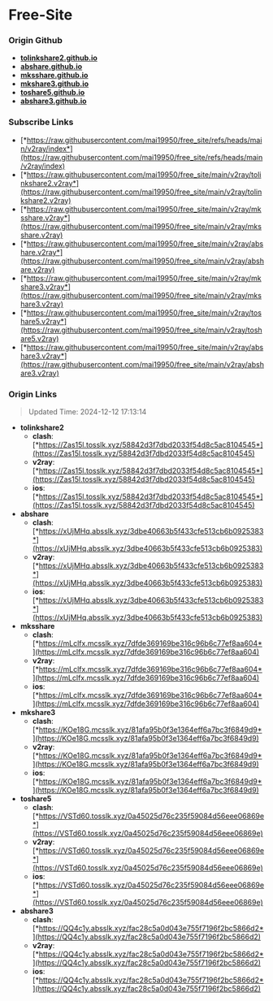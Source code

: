 # Free-Site

### Origin Github

- [**tolinkshare2.github.io**](https://github.com/tolinkshare2/tolinkshare2.github.io)
- [**abshare.github.io**](https://github.com/abshare/abshare.github.io)
- [**mksshare.github.io**](https://github.com/mksshare/mksshare.github.io)
- [**mkshare3.github.io**](https://github.com/mkshare3/mkshare3.github.io)
- [**toshare5.github.io**](https://github.com/toshare5/toshare5.github.io)
- [**abshare3.github.io**](https://github.com/abshare3/abshare3.github.io)

### Subscribe Links

- [*https://raw.githubusercontent.com/mai19950/free_site/refs/heads/main/v2ray/index*](https://raw.githubusercontent.com/mai19950/free_site/refs/heads/main/v2ray/index)
- [*https://raw.githubusercontent.com/mai19950/free_site/main/v2ray/tolinkshare2.v2ray*](https://raw.githubusercontent.com/mai19950/free_site/main/v2ray/tolinkshare2.v2ray)
- [*https://raw.githubusercontent.com/mai19950/free_site/main/v2ray/mksshare.v2ray*](https://raw.githubusercontent.com/mai19950/free_site/main/v2ray/mksshare.v2ray)
- [*https://raw.githubusercontent.com/mai19950/free_site/main/v2ray/abshare.v2ray*](https://raw.githubusercontent.com/mai19950/free_site/main/v2ray/abshare.v2ray)
- [*https://raw.githubusercontent.com/mai19950/free_site/main/v2ray/mkshare3.v2ray*](https://raw.githubusercontent.com/mai19950/free_site/main/v2ray/mkshare3.v2ray)
- [*https://raw.githubusercontent.com/mai19950/free_site/main/v2ray/toshare5.v2ray*](https://raw.githubusercontent.com/mai19950/free_site/main/v2ray/toshare5.v2ray)
- [*https://raw.githubusercontent.com/mai19950/free_site/main/v2ray/abshare3.v2ray*](https://raw.githubusercontent.com/mai19950/free_site/main/v2ray/abshare3.v2ray)

### Origin Links

> Updated Time: 2024-12-12 17:13:14

- **tolinkshare2**
  - **clash**: [*https://Zas15l.tosslk.xyz/58842d3f7dbd2033f54d8c5ac8104545*](https://Zas15l.tosslk.xyz/58842d3f7dbd2033f54d8c5ac8104545)
  - **v2ray**: [*https://Zas15l.tosslk.xyz/58842d3f7dbd2033f54d8c5ac8104545*](https://Zas15l.tosslk.xyz/58842d3f7dbd2033f54d8c5ac8104545)
  - **ios**: [*https://Zas15l.tosslk.xyz/58842d3f7dbd2033f54d8c5ac8104545*](https://Zas15l.tosslk.xyz/58842d3f7dbd2033f54d8c5ac8104545)
- **abshare**
  - **clash**: [*https://xUjMHq.absslk.xyz/3dbe40663b5f433cfe513cb6b0925383*](https://xUjMHq.absslk.xyz/3dbe40663b5f433cfe513cb6b0925383)
  - **v2ray**: [*https://xUjMHq.absslk.xyz/3dbe40663b5f433cfe513cb6b0925383*](https://xUjMHq.absslk.xyz/3dbe40663b5f433cfe513cb6b0925383)
  - **ios**: [*https://xUjMHq.absslk.xyz/3dbe40663b5f433cfe513cb6b0925383*](https://xUjMHq.absslk.xyz/3dbe40663b5f433cfe513cb6b0925383)
- **mksshare**
  - **clash**: [*https://mLclfx.mcsslk.xyz/7dfde369169be316c96b6c77ef8aa604*](https://mLclfx.mcsslk.xyz/7dfde369169be316c96b6c77ef8aa604)
  - **v2ray**: [*https://mLclfx.mcsslk.xyz/7dfde369169be316c96b6c77ef8aa604*](https://mLclfx.mcsslk.xyz/7dfde369169be316c96b6c77ef8aa604)
  - **ios**: [*https://mLclfx.mcsslk.xyz/7dfde369169be316c96b6c77ef8aa604*](https://mLclfx.mcsslk.xyz/7dfde369169be316c96b6c77ef8aa604)
- **mkshare3**
  - **clash**: [*https://KOe18G.mcsslk.xyz/81afa95b0f3e1364eff6a7bc3f6849d9*](https://KOe18G.mcsslk.xyz/81afa95b0f3e1364eff6a7bc3f6849d9)
  - **v2ray**: [*https://KOe18G.mcsslk.xyz/81afa95b0f3e1364eff6a7bc3f6849d9*](https://KOe18G.mcsslk.xyz/81afa95b0f3e1364eff6a7bc3f6849d9)
  - **ios**: [*https://KOe18G.mcsslk.xyz/81afa95b0f3e1364eff6a7bc3f6849d9*](https://KOe18G.mcsslk.xyz/81afa95b0f3e1364eff6a7bc3f6849d9)
- **toshare5**
  - **clash**: [*https://VSTd60.tosslk.xyz/0a45025d76c235f59084d56eee06869e*](https://VSTd60.tosslk.xyz/0a45025d76c235f59084d56eee06869e)
  - **v2ray**: [*https://VSTd60.tosslk.xyz/0a45025d76c235f59084d56eee06869e*](https://VSTd60.tosslk.xyz/0a45025d76c235f59084d56eee06869e)
  - **ios**: [*https://VSTd60.tosslk.xyz/0a45025d76c235f59084d56eee06869e*](https://VSTd60.tosslk.xyz/0a45025d76c235f59084d56eee06869e)
- **abshare3**
  - **clash**: [*https://QQ4c1y.absslk.xyz/fac28c5a0d043e755f7196f2bc5866d2*](https://QQ4c1y.absslk.xyz/fac28c5a0d043e755f7196f2bc5866d2)
  - **v2ray**: [*https://QQ4c1y.absslk.xyz/fac28c5a0d043e755f7196f2bc5866d2*](https://QQ4c1y.absslk.xyz/fac28c5a0d043e755f7196f2bc5866d2)
  - **ios**: [*https://QQ4c1y.absslk.xyz/fac28c5a0d043e755f7196f2bc5866d2*](https://QQ4c1y.absslk.xyz/fac28c5a0d043e755f7196f2bc5866d2)
